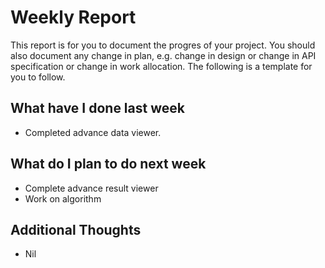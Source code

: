 # Weekly Report

This report is for you to document the progres of your project. You should also document any change in plan, e.g. change in design or change in API specification or change in work allocation. The following is a template for you to follow.

## What have I done last week

-   Completed advance data viewer.

## What do I plan to do next week

-   Complete advance result viewer
-   Work on algorithm

## Additional Thoughts

-   Nil
